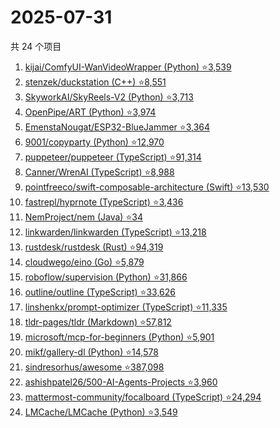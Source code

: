 # 2025-07-31

共 24 个项目

<!-- BEGIN GITHUB -->
<!-- 最后更新时间 2025-07-31 19:09:04 +0800 -->
1. [kijai/ComfyUI-WanVideoWrapper (Python) ⭐3,539](https://github.com/kijai/ComfyUI-WanVideoWrapper)
1. [stenzek/duckstation (C++) ⭐8,551](https://github.com/stenzek/duckstation)
1. [SkyworkAI/SkyReels-V2 (Python) ⭐3,713](https://github.com/SkyworkAI/SkyReels-V2)
1. [OpenPipe/ART (Python) ⭐3,974](https://github.com/OpenPipe/ART)
1. [EmenstaNougat/ESP32-BlueJammer ⭐3,364](https://github.com/EmenstaNougat/ESP32-BlueJammer)
1. [9001/copyparty (Python) ⭐12,970](https://github.com/9001/copyparty)
1. [puppeteer/puppeteer (TypeScript) ⭐91,314](https://github.com/puppeteer/puppeteer)
1. [Canner/WrenAI (TypeScript) ⭐8,988](https://github.com/Canner/WrenAI)
1. [pointfreeco/swift-composable-architecture (Swift) ⭐13,530](https://github.com/pointfreeco/swift-composable-architecture)
1. [fastrepl/hyprnote (TypeScript) ⭐3,436](https://github.com/fastrepl/hyprnote)
1. [NemProject/nem (Java) ⭐34](https://github.com/NemProject/nem)
1. [linkwarden/linkwarden (TypeScript) ⭐13,218](https://github.com/linkwarden/linkwarden)
1. [rustdesk/rustdesk (Rust) ⭐94,319](https://github.com/rustdesk/rustdesk)
1. [cloudwego/eino (Go) ⭐5,879](https://github.com/cloudwego/eino)
1. [roboflow/supervision (Python) ⭐31,866](https://github.com/roboflow/supervision)
1. [outline/outline (TypeScript) ⭐33,626](https://github.com/outline/outline)
1. [linshenkx/prompt-optimizer (TypeScript) ⭐11,335](https://github.com/linshenkx/prompt-optimizer)
1. [tldr-pages/tldr (Markdown) ⭐57,812](https://github.com/tldr-pages/tldr)
1. [microsoft/mcp-for-beginners (Python) ⭐5,901](https://github.com/microsoft/mcp-for-beginners)
1. [mikf/gallery-dl (Python) ⭐14,578](https://github.com/mikf/gallery-dl)
1. [sindresorhus/awesome ⭐387,098](https://github.com/sindresorhus/awesome)
1. [ashishpatel26/500-AI-Agents-Projects ⭐3,960](https://github.com/ashishpatel26/500-AI-Agents-Projects)
1. [mattermost-community/focalboard (TypeScript) ⭐24,294](https://github.com/mattermost-community/focalboard)
1. [LMCache/LMCache (Python) ⭐3,549](https://github.com/LMCache/LMCache)
<!-- END GITHUB -->